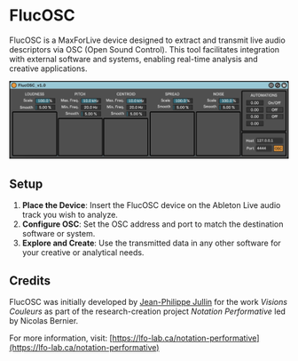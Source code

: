 # FlucOSC

FlucOSC is a MaxForLive device designed to extract and transmit live audio descriptors via OSC (Open Sound Control). This tool facilitates integration with external software and systems, enabling real-time analysis and creative applications.

![Device](device.png)

## Setup

1. **Place the Device**: Insert the FlucOSC device on the Ableton Live audio track you wish to analyze.
2. **Configure OSC**: Set the OSC address and port to match the destination software or system.
3. **Explore and Create**: Use the transmitted data in any other software for your creative or analytical needs.

## Credits

FlucOSC was initially developed by [Jean-Philippe Jullin](https://github.com/jpjullin) for the work *Visions Couleurs* as part of the research-creation project *Notation Performative* led by Nicolas Bernier. 

For more information, visit: [https://lfo-lab.ca/notation-performative](https://lfo-lab.ca/notation-performative)
